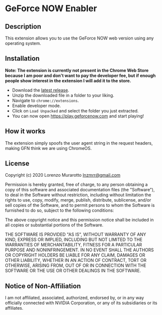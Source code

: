 # GeForce NOW Enabler

## Description
This extension allows you to use the GeForce NOW web version using any operating system.

## Installation
**Note: The extension is currently not present in the Chrome Web Store because I am poor and don't want to pay the developer fee, but if enough people show interest in the extension I will add it to the store.**
- Download the [latest release](https://github.com/murar8/gfn-enabler/releases/latest/download/gfn-enabler.zip).
- Unzip the downloaded file in a folder to your liking.
- Navigate to `chrome://extensions`.
- Enable developer mode.
- Click on `Load Unpacked` and select the folder you just extracted.
- You can now open https://play.geforcenow.com and start playing!

## How it works
The extension simply spoofs the user agent string in the request headers, making GFN think we are using ChromeOS.

## License
Copyright (c) 2020 Lorenzo Murarotto <lnzmrr@gmail.com>

Permission is hereby granted, free of charge, to any person
obtaining a copy of this software and associated documentation
files (the "Software"), to deal in the Software without
restriction, including without limitation the rights to use,
copy, modify, merge, publish, distribute, sublicense, and/or sell
copies of the Software, and to permit persons to whom the
Software is furnished to do so, subject to the following
conditions:

The above copyright notice and this permission notice shall be
included in all copies or substantial portions of the Software.

THE SOFTWARE IS PROVIDED "AS IS", WITHOUT WARRANTY OF ANY KIND,
EXPRESS OR IMPLIED, INCLUDING BUT NOT LIMITED TO THE WARRANTIES
OF MERCHANTABILITY, FITNESS FOR A PARTICULAR PURPOSE AND
NONINFRINGEMENT. IN NO EVENT SHALL THE AUTHORS OR COPYRIGHT
HOLDERS BE LIABLE FOR ANY CLAIM, DAMAGES OR OTHER LIABILITY,
WHETHER IN AN ACTION OF CONTRACT, TORT OR OTHERWISE, ARISING
FROM, OUT OF OR IN CONNECTION WITH THE SOFTWARE OR THE USE OR
OTHER DEALINGS IN THE SOFTWARE.

## Notice of Non-Affiliation
I am not affiliated, associated, authorized, endorsed by, or in any way officially connected with NVIDIA Corporation, or any of its subsidiaries or its affiliates.
